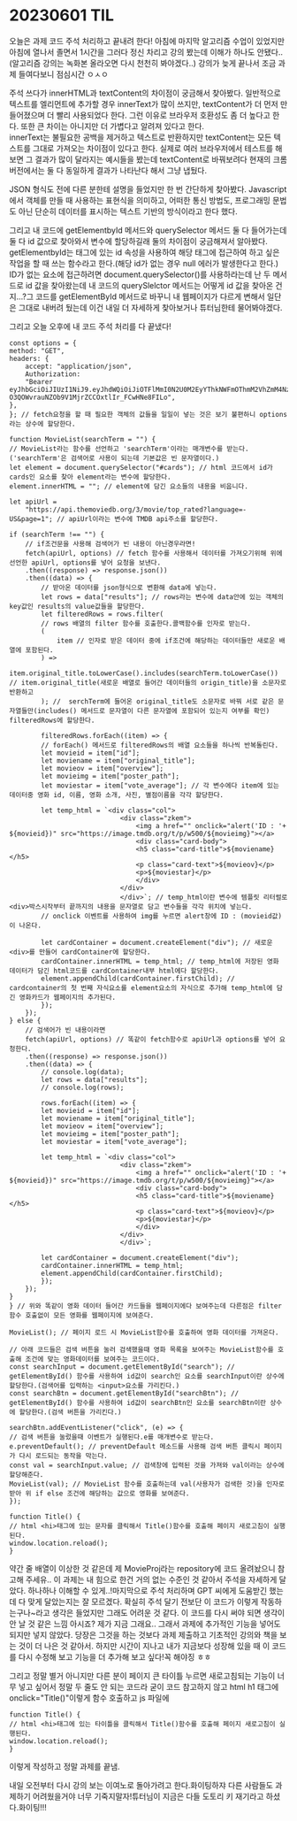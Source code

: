 # 20230601 TIL

오늘은 과제 코드 주석 처리하고 끝내려 한다! 아침에 마지막 알고리즘 수업이 있었지만 아침에 열나서 졸면서 1시간을 그러다 정신 차리고 강의 봤는데 이해가 하나도 안됐다..(알고리즘 강의는 녹화본 올라오면 다시 천천히 봐야겠다..) 강의가 늦게 끝나서 조금 과제 들여다보니 점심시간 ㅇㅅㅇ

주석 쓰다가 innerHTML과 textContent의 차이점이 궁금해서 찾아봤다. 일반적으로 텍스트를 엘리먼트에 추가할 경우 innerText가 많이 쓰지만, textContent가 더 먼저 만들어졌으며 더 빨리 사용되었다 한다. 그런 이유로 브라우저 호환성도 좀 더 높다고 한다. 또한 큰 차이는 아니지만 더 가볍다고 알려져 있다고 한다.</br>innerText는 불필요한 공백을 제거하고 텍스트로 반환하지만 textContent는 모든 텍스트를 그대로 가져오는 차이점이 있다고 한다. 실제로 여러 브라우저에서 테스트를 해보면 그 결과가 많이 달라지는 예시들을 봤는데 textContent로 바꿔보려다 현재의 크롬 버전에서는 둘 다 동일하게 결과가 나타난다 해서 그냥 냅뒀다.

JSON 형식도 전에 다른 분한테 설명을 들었지만 한 번 간단하게 찾아봤다. Javascript에서 객체를 만들 때 사용하는 표현식을 의미하고, 어떠한 통신 방법도, 프로그래밍 문법도 아닌 단순히 데이터를 표시하는 텍스트 기반의 방식이라고 한다 했다.

그리고 내 코드에 getElementbyId 메서드와 querySelector 메서드 둘 다 들어가는데 둘 다 id 값으로 찾아와서 변수에 할당하길래 둘의 차이점이 궁금해져서 알아봤다. getElementbyId는 태그에 있는 id 속성을 사용하여 해당 태그에 접근하여 하고 싶은 작업을 할 때 쓰는 함수라고 한다.(해당 id가 없는 경우 null 에러가 발생한다고 한다.) ID가 없는 요소에 접근하려면 document.querySelector()를 사용하라는데 난 두 메서드로 id 값을 찾아왔는데 내 코드의 querySlelctor 메서드는 어떻게 id 값을 찾아온 건지...?그 코드를 getElementById 메서드로 바꾸니 내 웹페이지가 다르게 변해서 일단은 그대로 내버려 뒀는데 이건 내일 더 자세하게 찾아보거나 튜터님한테 물어봐야겠다.

그리고 오늘 오후에 내 코드 주석 처리를 다 끝냈다!

    const options = {
    method: "GET",
    headers: {
        accept: "application/json",
        Authorization:
        "Bearer eyJhbGciOiJIUzI1NiJ9.eyJhdWQiOiJiOTFlMmI0N2U0M2EyYThkNWFmOThmM2VhZmM4NzY4NCIsInN1YiI6IjY0NzA5MGMxMzM2ZTAxMDBjNzA3OWI2YSIsInNjb3BlcyI6WyJhcGlfcmVhZCJdLCJ2ZXJzaW9uIjoxfQ.Ak-O3QOWvrauNZOb9V1MjrZCCOxtlIr_FCwHNe8FILo",
    },
    }; // fetch요청을 할 때 필요한 객체의 값들을 일일이 넣는 것은 보기 불편하니 options라는 상수에 할당한다.

    function MovieList(searchTerm = "") {
    // MovieList라는 함수를 선언하고 'searchTerm'이라는 매개변수를 받는다.('searchTerm'은 검색어로 사용이 되는데 기본값은 빈 문자열이다.)
    let element = document.querySelector("#cards"); // html 코드에서 id가 cards인 요소를 찾아 element라는 변수에 할당한다.
    element.innerHTML = ""; // element에 담긴 요소들의 내용을 비웁니다.

    let apiUrl =
        "https://api.themoviedb.org/3/movie/top_rated?language=-US&page=1"; // apiUrl이라는 변수에 TMDB api주소를 할당한다.

    if (searchTerm !== "") {
        // if조건문을 사용해 검색어가 빈 내용이 아닌경우라면!
        fetch(apiUrl, options) // fetch 함수를 사용해서 데이터를 가져오기위해 위에 선언한 apiUrl, options를 넣어 요청을 보낸다.
        .then((response) => response.json())
        .then((data) => {
            // 받아온 데이터를 json형식으로 변환해 data에 넣는다.
            let rows = data["results"]; // rows라는 변수에 data안에 있는 객체의 key값인 results의 value값들을 할당한다.
            let filteredRows = rows.filter(
            // rows 배열의 filter 함수를 호출한다.콜백함수를 인자로 받는다.
            (
                item // 인자로 받은 데이터 중에 if조건에 해당하는 데이터들만 새로운 배열에 포함된다.
            ) =>
                item.original_title.toLowerCase().includes(searchTerm.toLowerCase()) // item.original_title(새로운 배열로 들어간 데이터들의 origin_title)을 소문자로 반환하고
            ); //  serchTerm에 들어온 original_title도 소문자로 바꿔 서로 같은 문자열들만(includes() 메서드로 문자열이 다른 문자열에 포함되어 있는지 여부를 확인) filteredRows에 할당한다.

            filteredRows.forEach((item) => {
            // forEach() 메서드로 filteredRows의 배열 요소들을 하나씩 반복돌린다.
            let movieid = item["id"];
            let moviename = item["original_title"];
            let movieov = item["overview"];
            let movieimg = item["poster_path"];
            let moviestar = item["vote_average"]; // 각 변수에다 item에 있는 데이터중 영화 id, 이름, 영화 소개, 사진, 별점이름을 각각 할당한다.

            let temp_html = `<div class="col">
                                <div class="zkem">
                                    <img a href="" onclick="alert('ID : '+ ${movieid})" src="https://image.tmdb.org/t/p/w500/${movieimg}"></a>
                                    <div class="card-body">
                                    <h5 class="card-title">${moviename}</h5>
                                    <p class="card-text">${movieov}</p>
                                    <p>${moviestar}</p>
                                    </div>
                                </div>
                                </div>`; // temp_html이란 변수에 템플릿 리터럴로 <div>박스시작부터 끝까지의 내용을 문자열로 담고 변수들을 각각 위치에 넣는다.
            // onclick 이벤트를 사용하여 img를 누르면 alert창에 ID : (movieid값)이 나온다.

            let cardContainer = document.createElement("div"); // 새로운 <div>를 만들어 cardContainer에 할당한다.
            cardContainer.innerHTML = temp_html; // temp_html에 저장된 영화 데이터가 담긴 html코드를 cardContainer내부 html에다 할당한다.
            element.appendChild(cardContainer.firstChild); // cardcontainer의 첫 번째 자식요소를 element요소의 자식으로 추가해 temp_html에 담긴 영화카드가 웹페이지의 추가된다.
            });
        });
    } else {
        // 검색어가 빈 내용이라면
        fetch(apiUrl, options) // 똑같이 fetch함수로 apiUrl과 options를 넣어 요청한다.
        .then((response) => response.json())
        .then((data) => {
            // console.log(data);
            let rows = data["results"];
            // console.log(rows);

            rows.forEach((item) => {
            let movieid = item["id"];
            let moviename = item["original_title"];
            let movieov = item["overview"];
            let movieimg = item["poster_path"];
            let moviestar = item["vote_average"];

            let temp_html = `<div class="col">
                                <div class="zkem">
                                    <img a href="" onclick="alert('ID : '+ ${movieid})" src="https://image.tmdb.org/t/p/w500/${movieimg}"></a>
                                    <div class="card-body">
                                    <h5 class="card-title">${moviename}</h5>
                                    <p class="card-text">${movieov}</p>
                                    <p>${moviestar}</p>
                                    </div>
                                </div>
                                </div>`;

            let cardContainer = document.createElement("div");
            cardContainer.innerHTML = temp_html;
            element.appendChild(cardContainer.firstChild);
            });
        });
    }
    } // 위와 똑같이 영화 데이터 들어간 카드들을 웹페이지에다 보여주는데 다른점은 filter함수 호출없이 모든 영화를 웹페이지에 보여준다.

    MovieList(); // 페이지 로드 시 MovieList함수를 호출하여 영화 데이터를 가져온다.

    // 아래 코드들은 검색 버튼을 눌러 검색했을때 영화 목록을 보여주는 MovieList함수를 호출해 조건에 맞는 영화데이터를 보여주는 코드이다.
    const searchInput = document.getElementById("search"); // getElementById() 함수를 사용하여 id값이 search인 요소를 searchInput이란 상수에 할당한다.(검색어를 입력하는 <input>요소를 가리킨다.)
    const searchBtn = document.getElementById("searchBtn"); // getElementById() 함수를 사용하여 id값이 searchBtn인 요소를 searchBtn이란 상수에 할당한다.(검색 버튼을 가리킨다.)

    searchBtn.addEventListener("click", (e) => {
    // 검색 버튼을 눌렀을때 이벤트가 실행된다.e를 매개변수로 받는다.
    e.preventDefault(); // preventDefault 메소드를 사용해 검색 버튼 클릭시 페이지가 다시 로드되는 동작을 막는다.
    const val = searchInput.value; // 검색창에 입력된 것을 가져와 val이라는 상수에 할당해준다.
    MovieList(val); // MovieList 함수를 호출하는데 val(사용자가 검색한 것)을 인자로 받아 위 if else 조건에 해당하는 값으로 영화를 보여준다.
    });

    function Title() {
    // html <hi>태그에 있는 문자를 클릭해서 Title()함수를 호출해 페이지 새로고침이 실행된다.
    window.location.reload();
    }

약간 줄 배열이 이상한 것 같은데 제 MovieProj라는 repository에 코드 올려놨으니 참고해 주세유.. 이 과제는 내 힘으로 한건 거의 없는 수준인 것 같아서 주석을 자세하게 달았다. 하나하나 이해할 수 있게..!마지막으로 주석 처리하며 GPT 씨에게 도움받긴 했는데 다 맞게 달았는지는 잘 모르겠다. 확실히 주석 달기 전보단 이 코드가 이렇게 작동하는구나~라고 생각은 들었지만 그래도 어려운 것 같다. 이 코드를 다시 써야 되면 생각이 안 날 것 같은 느낌 아시죠? 제가 지금 그래요.. 그래서 과제에 추가적인 기능을 넣어도 되지만 넣지 않았다. 당장은 그것을 하는 것보다 과제 제출하고 기초적인 강의와 책을 보는 것이 더 나은 것 같아서. 하지만 시간이 지나고 내가 지금보다 성장해 있을 때 이 코드를 다시 수정해 보고 기능을 더 추가해 보고 싶다!꼭 해야징 ㅎㅎ

그리고 정말 별거 아니지만 다른 분이 페이지 큰 타이틀 누르면 새로고침되는 기능이 너무 넣고 싶어서 정말 두 줄도 안 되는 코드라 굳이 코드 참고하지 않고 html h1 태그에 onclick="Title()"이렇게 함수 호출하고 js 파일에

    function Title() {
    // html <hi>태그에 있는 타이틀을 클릭해서 Title()함수를 호출해 페이지 새로고침이 실행된다.
    window.location.reload();
    }

이렇게 작성하고 정말 과제를 끝냄.

내일 오전부터 다시 강의 보는 이여노로 돌아가려고 한다.화이팅하쟈 다른 사람들도 과제하기 어려웠을거야 너무 기죽지말자!튜터님이 지금은 다들 도토리 키 재기라고 하셨다.화이팅!!!
